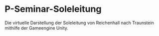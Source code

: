 # P-Seminar-Soleleitung

Die virtuelle Darstellung der Soleleitung von Reichenhall nach Traunstein mithilfe der Gameengine Unity.